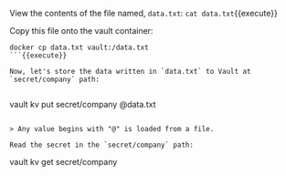View the contents of the file named, `data.txt`:   `cat data.txt`{{execute}}

Copy this file onto the vault container:

```
docker cp data.txt vault:/data.txt
```{{execute}}

Now, let's store the data written in `data.txt` to Vault at `secret/company` path:


```
vault kv put secret/company @data.txt
```{{execute}}

> Any value begins with "@" is loaded from a file.

Read the secret in the `secret/company` path:

```
vault kv get secret/company
```{{execute}}
